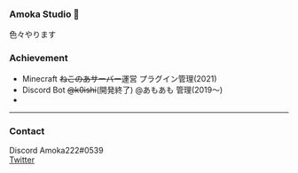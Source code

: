 ### Amoka Studio 👋
色々やります

### Achievement
* Minecraft ~~ねこのあサーバー~~運営 プラグイン管理(2021)
* Discord Bot ~~@k0ishi~~(開発終了) @あもあも 管理(2019～)
* 
***


### Contact
Discord Amoka222#0539  
[Twitter](https://twitter.com/Amkvg)
